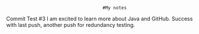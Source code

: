                                         #My notes
Commit Test #3
I am excited to learn more about Java and GitHub.
Success with last push, another push for redundancy testing.